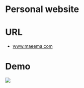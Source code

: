 
# Personal website
# URL
* www.maeema.com
# Demo
<a  width = '150' height ='150' href="https://imgflip.com/gif/34ggub">
  <img src="https://i.imgflip.com/34ggub.gif"/>
</a>
